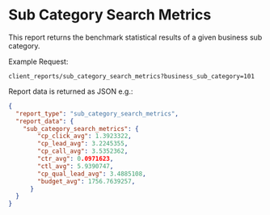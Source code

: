 # Sub Category Search Metrics

This report returns the benchmark statistical results of a given business sub category.

Example Request:

```
client_reports/sub_category_search_metrics?business_sub_category=101
```

Report data is returned as JSON e.g.:

```json
{
  "report_type": "sub_category_search_metrics",
  "report_data": {
    "sub_category_search_metrics": {
        "cp_click_avg": 1.3923322,
        "cp_lead_avg": 3.2245355,
        "cp_call_avg": 3.5352362,
        "ctr_avg": 0.0971623,
        "ctl_avg": 5.9390747,
        "cp_qual_lead_avg": 3.4885108,
        "budget_avg": 1756.7639257,
      }
  }
}
```
